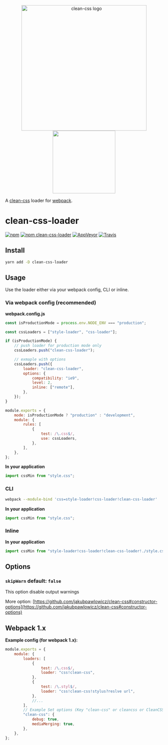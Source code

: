 <div align="center">
    <img src="https://cdn.rawgit.com/jakubpawlowicz/clean-css/master/logo.v2.svg" alt="clean-css logo" width="400"/>
    <br>
    <a href="https://github.com/webpack/webpack">
        <img width="200" height="200" src="https://webpack.js.org/assets/icon-square-big.svg">
    </a>
</div>

A [clean-css](https://github.com/jakubpawlowicz/clean-css) loader for [webpack](https://github.com/webpack/webpack).

# clean-css-loader

[![npm](https://img.shields.io/npm/v/clean-css-loader.svg)](https://www.npmjs.com/package/clean-css-loader)
[![npm clean-css-loader](https://img.shields.io/npm/dm/clean-css-loader.svg)](https://www.npmjs.com/package/clean-css-loader)
[![AppVeyor](https://img.shields.io/appveyor/ci/retyui/clean-css-loader.svg?label=windows)](https://ci.appveyor.com/project/retyui/clean-css-loader)
[![Travis](https://img.shields.io/travis/retyui/clean-css-loader.svg?label=unix)](https://travis-ci.org/retyui/clean-css-loader)

## Install

```bash
yarn add -D clean-css-loader
```

## Usage

Use the loader either via your webpack config, CLI or inline.

### Via webpack config (recommended)

**webpack.config.js**

```js
const isProductionMode = process.env.NODE_ENV === "production";

const cssLoaders = ["style-loader", "css-loader"];

if (isProductionMode) {
	// push loader for production mode only
	cssLoaders.push("clean-css-loader");

	// exmaple with options
	cssLoaders.push({
		loader: "clean-css-loader",
		options: {
			compatibility: "ie9",
			level: 2,
			inline: ["remote"],
		},
	});
}

module.exports = {
	mode: isProductionMode ? "production" : "development",
	module: {
		rules: [
			{
				test: /\.css$/,
				use: cssLoaders,
			},
		],
	},
};
```

**In your application**

```js
import cssMin from "style.css";
```

### CLI

```bash
webpack --module-bind 'css=style-loader!css-loader!clean-css-loader'
```

**In your application**

```js
import cssMin from "style.css";
```

### Inline

**In your application**

```js
import cssMin from "style-loader!css-loader!clean-css-loader!./style.css";
```

## Options

### `skipWarn` default: `false`

This option disable output warnings

More option: [https://github.com/jakubpawlowicz/clean-css#constructor-options](https://github.com/jakubpawlowicz/clean-css#constructor-options)

## Webpack 1.x

**Example config (for webpack 1.x):**

```js
module.exports = {
	module: {
		loaders: [
			{
				test: /\.css$/,
				loader: "css!clean-css",
			},
			{
				test: /\.styl$/,
				loader: "css!clean-css!stylus?reslve url",
			},
			//...
		],
		// Example Set options (Key "clean-css" or cleancss or CleanCSS):
		"clean-css": {
			debug: true,
			mediaMerging: true,
		},
	},
};
```
